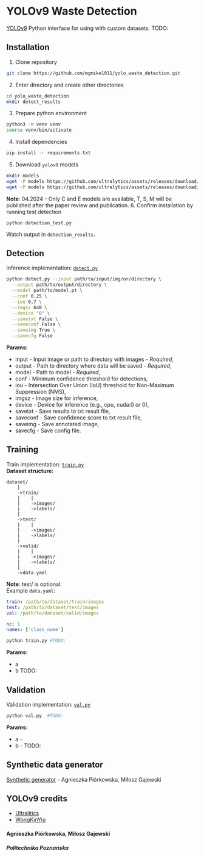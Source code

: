# YOLOv9 Waste Detection
[YOLOv9](https://github.com/WongKinYiu/yolov9) Python interface for using with custom datasets. TODO:
## Installation
1. Clone repository
```bash
git clone https://github.com/mgmike1011/yolo_waste_detection.git
```
2. Enter directory and create other directories
```bash
cd yolo_waste_detection
mkdir detect_results 
```
3. Prepare python environment
```bash
python3 -m venv venv
source venv/bin/activate
```
4. Install dependencies
```bash
pip install -r requirements.txt
```
5. Download `yolov9` models
```bash
mkdir models
wget -P models https://github.com/ultralytics/assets/releases/download/v8.2.0/yolov9c.pt
wget -P models https://github.com/ultralytics/assets/releases/download/v8.2.0/yolov9e.pt
```
**Note**: 04.2024 - Only C and E models are available, T, S, M will be published after the paper review and publication.
6. Confirm installation by running test detection
```
python detection_test.py
```
Watch output in `detection_results`.

## Detection
Inference implementation: [`detect.py`](detect.py)
```bash
python detect.py --input path/to/input/img/or/directory \
  --output path/to/output/directory \
  --model path/to/model.pt \
  --conf 0.25 \
  --iou 0.7 \
  --imgsz 640 \
  --device "0" \
  --savetxt False \
  --saveconf False \
  --saveimg True \
  --savecfg False
```
**Params:**
* input - Input image or path to directory with images - *Required*,
* output - Path to directory where data will be saved - *Required*,
* model - Path to model - *Required*,
* conf - Minimum confidence threshold for detections,
* iou - Intersection Over Union (IoU) threshold for Non-Maximum Suppression (NMS),
* imgsz - Image size for inference,
* device - Device for inference (e.g., cpu, cuda:0 or 0),
* savetxt - Save results to txt result file,
* saveconf - Save confidence score to txt result file,
* saveimg - Save annotated image,
* savecfg - Save config file.
## Training
Train implementation: [`train.py`](train.py) \
**Dataset structure:**
```
dataset/
    |
    ->train/
    |    |
    |    ->images/
    |    ->labels/
    |
    ->test/
    |    |
    |    ->images/
    |    ->labels/
    |
    ->valid/
    |    |
    |    ->images/
    |    ->labels/
    |
    ->data.yaml
```
**Note**: test/ is optional. \
Example `data.yaml`:
```yaml
train: /path/to/dataset/train/images
test: /path/to/dataset/test/images
val: /path/to/dataset/valid/images

nc: 1
names: ['class_name']
```
```bash
python train.py #TODO:
```
**Params:**
* a
* b 
TODO:
## Validation
Validation implementation: [`val.py`](val.py) 
```bash
python val.py  #TODO:
```
**Params:**
* a - 
* b -
TODO:
## Synthetic data generator
[Synthetic generator](https://github.com/AgniechaP/synthetic_data_generation) - Agnieszka Piórkowska, Miłosz Gajewski
## YOLOv9 credits
* [Ultralitics](https://docs.ultralytics.com/models/yolov9)
* [WongKinYiu](https://github.com/WongKinYiu/yolov9/)
#### Agnieszka Piórkowska, Miłosz Gajewski
##### Politechnika Poznańska